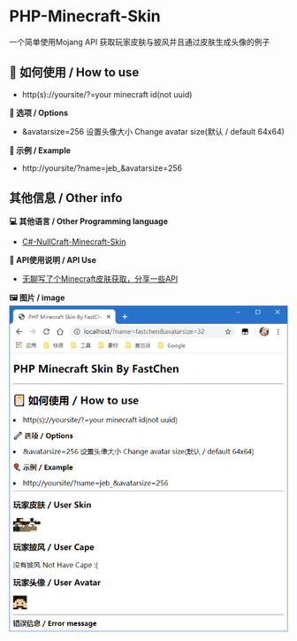 # PHP-Minecraft-Skin
一个简单使用Mojang API 获取玩家皮肤与披风并且通过皮肤生成头像的例子

## 📔 如何使用 / How to use

- http(s)://yoursite/?=your minecraft id(not uuid)

**🔧 选项 / Options**

- &avatarsize=256 设置头像大小 Change avatar size(默认 / default 64x64)

**🎈 示例 / Example**

- http://yoursite/?name=jeb_&avatarsize=256

## 其他信息 / Other info

**💻 其他语言 / Other Programming language**

- [C#-NullCraft-Minecraft-Skin](https://github.com/FastChen/NullCraft-Minecraft-Skin)

**🧾 API使用说明 / API Use**

- [无聊写了个Minecraft皮肤获取，分享一些API](https://fastchen.com/works/minecraftskin.html)

**🖼 图片 / image**
![IMG](./img.png)
